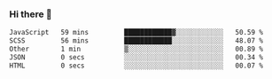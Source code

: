 ### Hi there 👋

<!--START_SECTION:waka-->

```txt
JavaScript   59 mins         ████████████▓░░░░░░░░░░░░   50.59 %
SCSS         56 mins         ████████████░░░░░░░░░░░░░   48.07 %
Other        1 min           ▒░░░░░░░░░░░░░░░░░░░░░░░░   00.89 %
JSON         0 secs          ░░░░░░░░░░░░░░░░░░░░░░░░░   00.34 %
HTML         0 secs          ░░░░░░░░░░░░░░░░░░░░░░░░░   00.07 %
```

<!--END_SECTION:waka-->
